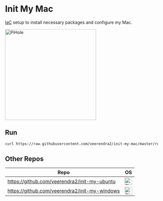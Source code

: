 # Init My Mac
[IaC](https://en.wikipedia.org/wiki/Infrastructure_as_code) setup to install necessary packages and configure my Mac.

<img src="https://user-images.githubusercontent.com/8393701/248331160-ae1cd8f6-7c4b-483b-9799-6b44ed3f30f2.png" alt="PiHole" width="300"/>

## Run
```bash
curl https://raw.githubusercontent.com/veerendra2/init-my-mac/master/run.sh | bash
```

## Other Repos
| Repo | OS |
| ---- | ---- |
| https://github.com/veerendra2/init-my-ubuntu | <img src="https://user-images.githubusercontent.com/8393701/248329468-ed036c98-08e7-4ee6-99ef-d5cef2e48a95.png" alt="PiHole" width="25"/> |
| https://github.com/veerendra2/init-my-windows | <img src="https://user-images.githubusercontent.com/8393701/248329539-0b792b81-2d32-4ef9-b92e-0350ad472d61.png" alt="PiHole" width="25"/> |
